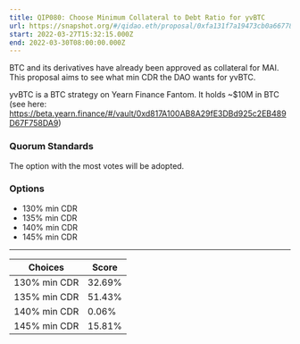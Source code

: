 ```yaml
---
title: QIP080: Choose Minimum Collateral to Debt Ratio for yvBTC
url: https://snapshot.org/#/qidao.eth/proposal/0xfa131f7a19473cb0a6677857d6d40bc63e2fca09cc6f45e3dab5c08c0df8fc4a
start: 2022-03-27T15:32:15.000Z
end: 2022-03-30T08:00:00.000Z
---
```

BTC and its derivatives have already been approved as collateral for MAI. This proposal aims to see what min CDR the DAO wants for yvBTC.

yvBTC is a BTC strategy on Yearn Finance Fantom. It holds ~$10M in BTC (see here: https://beta.yearn.finance/#/vault/0xd817A100AB8A29fE3DBd925c2EB489D67F758DA9)

### Quorum Standards

The option with the most votes will be adopted.

### Options

* 130% min CDR
* 135% min CDR
* 140% min CDR
* 145% min CDR

---
| Choices | Score |
| --- | --- |
| 130% min CDR | 32.69% |
| 135% min CDR | 51.43% |
| 140% min CDR | 0.06% |
| 145% min CDR | 15.81% |

